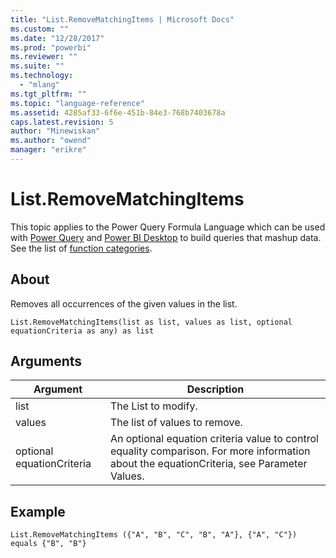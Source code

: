 ```yaml
---
title: "List.RemoveMatchingItems | Microsoft Docs"
ms.custom: ""
ms.date: "12/28/2017"
ms.prod: "powerbi"
ms.reviewer: ""
ms.suite: ""
ms.technology: 
  - "mlang"
ms.tgt_pltfrm: ""
ms.topic: "language-reference"
ms.assetid: 4285af33-6f6e-451b-84e3-768b7403678a
caps.latest.revision: 5
author: "Minewiskan"
ms.author: "owend"
manager: "erikre"
---
```

# List.RemoveMatchingItems
This topic applies to the Power Query Formula Language which can be used with [Power Query](https://support.office.com/article/Introduction-to-Microsoft-Power-Query-for-Excel-6E92E2F4-2079-4E1F-BAD5-89F6269CD605) and [Power BI Desktop](http://go.microsoft.com/fwlink/p/?LinkId=618607) to build queries that mashup data. See the list of [function categories](https://msdn.microsoft.com/en-us/library/mt211003.aspx).  
  
## About  
Removes all occurrences of the given values in the list.  
  
```  
List.RemoveMatchingItems(list as list, values as list, optional equationCriteria as any) as list  
```  
  
## Arguments  
  
|Argument|Description|  
|------------|---------------|  
|list|The List to modify.|  
|values|The list of values to remove.|  
|optional equationCriteria|An optional equation criteria value to control equality comparison. For more information about the equationCriteria, see Parameter Values.|  
  
## Example  
  
```  
List.RemoveMatchingItems ({"A", "B", "C", "B", "A"}, {"A", "C"}) equals {"B", "B"}  
```  
